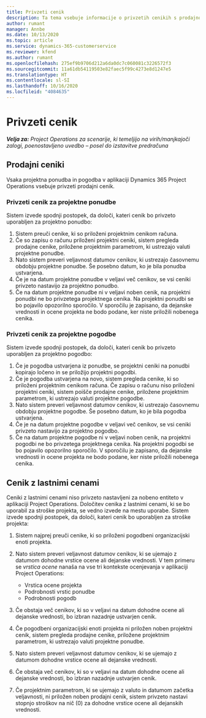 ```yaml
---
title: Privzeti cenik
description: Ta tema vsebuje informacije o privzetih cenikih s prodajno in lastno ceno v aplikaciji Project Operations.
author: rumant
manager: Annbe
ms.date: 10/13/2020
ms.topic: article
ms.service: dynamics-365-customerservice
ms.reviewer: kfend
ms.author: rumant
ms.openlocfilehash: 275ef9b9706d212a6da0dc7c060081c3226572f3
ms.sourcegitcommit: 11a61db54119503e82faec5f99c4273e8d1247e5
ms.translationtype: HT
ms.contentlocale: sl-SI
ms.lasthandoff: 10/16/2020
ms.locfileid: "4084635"
---
```

# <a name="default-price-lists"></a>Privzeti cenik

_**Velja za:** Project Operations za scenarije, ki temeljijo na virih/manjkajoči zalogi, poenostavljeno uvedbo – posel do izstavitve predračuna_

## <a name="sales-price-lists"></a>Prodajni ceniki

Vsaka projektna ponudba in pogodba v aplikaciji Dynamics 365 Project Operations vsebuje privzeti prodajni cenik. 

### <a name="price-list-default-on-project-quotes"></a>Privzeti cenik za projektne ponudbe
Sistem izvede spodnji postopek, da določi, kateri cenik bo privzeto uporabljen za projektno ponudbo:

1. Sistem preuči cenike, ki so priloženi projektnim cenikom računa. 
2. Če so zapisu o računu priloženi projektni ceniki, sistem pregleda prodajne cenike, priložene projektnim parametrom, ki ustrezajo valuti projektne ponudbe.
3. Nato sistem preveri veljavnost datumov cenikov, ki ustrezajo časovnemu obdobju projektne ponudbe. Še posebno datum, ko je bila ponudba ustvarjena.
4. Če je na datum projektne ponudbe v veljavi več cenikov, se vsi ceniki privzeto nastavijo za projektno ponudbo.
5. Če na datum projektne ponudbe ni v veljavi noben cenik, na projektni ponudbi ne bo privzetega projektnega cenika. Na projektni ponudbi se bo pojavilo opozorilno sporočilo. V sporočilu je zapisano, da dejanske vrednosti in ocene projekta ne bodo podane, ker niste priložili nobenega cenika.

### <a name="price-list-default-on-project-contracts"></a>Privzeti cenik za projektne pogodbe 
Sistem izvede spodnji postopek, da določi, kateri cenik bo privzeto uporabljen za projektno pogodbo:

1. Če je pogodba ustvarjena iz ponudbe, se projektni ceniki na ponudbi kopirajo ločeno in se priložijo projektni pogodbi.
2. Če je pogodba ustvarjena na novo, sistem pregleda cenike, ki so priloženi projektnim cenikom računa. Če zapisu o računu niso priloženi projektni ceniki, sistem poišče prodajne cenike, priložene projektnim parametrom, ki ustrezajo valuti projektne pogodbe.
4. Nato sistem preveri veljavnost datumov cenikov, ki ustrezajo časovnemu obdobju projektne pogodbe. Še posebno datum, ko je bila pogodba ustvarjena.
5. Če je na datum projektne pogodbe v veljavi več cenikov, se vsi ceniki privzeto nastavijo za projektno pogodbo.
6. Če na datum projektne pogodbe ni v veljavi noben cenik, na projektni pogodbi ne bo privzetega projektnega cenika. Na projektni pogodbi se bo pojavilo opozorilno sporočilo. V sporočilu je zapisano, da dejanske vrednosti in ocene projekta ne bodo podane, ker niste priložili nobenega cenika.

## <a name="cost-price-lists"></a>Cenik z lastnimi cenami

Ceniki z lastnimi cenami niso privzeto nastavljeni za nobeno entiteto v aplikaciji Project Operations. Določitev cenika z lastnimi cenami, ki se bo uporabil za stroške projekta, se vedno izvede na mestu uporabe. Sistem izvede spodnji postopek, da določi, kateri cenik bo uporabljen za stroške projekta:

1. Sistem najprej preuči cenike, ki so priloženi pogodbeni organizacijski enoti projekta.
2. Nato sistem preveri veljavnost datumov cenikov, ki se ujemajo z datumom dohodne vrstice ocene ali dejanske vrednosti. V tem primeru se *vrstica ocene* nanaša na vse tri kontekste ocenjevanja v aplikaciji Project Operations:

    - Vrstica ocene projekta
    - Podrobnosti vrstic ponudbe
    - Podrobnosti pogodb
  
3. Če obstaja več cenikov, ki so v veljavi na datum dohodne ocene ali dejanske vrednosti, bo izbran nazadnje ustvarjen cenik.
4. Če pogodbeni organizacijski enoti projekta ni priložen noben projektni cenik, sistem pregleda prodajne cenike, priložene projektnim parametrom, ki ustrezajo valuti projektne ponudbe.
5. Nato sistem preveri veljavnost datumov cenikov, ki se ujemajo z datumom dohodne vrstice ocene ali dejanske vrednosti. 
6. Če obstaja več cenikov, ki so v veljavi na datum dohodne ocene ali dejanske vrednosti, bo izbran nazadnje ustvarjen cenik.
7. Če projektnim parametrom, ki se ujemajo z valuto in datumom začetka veljavnosti, ni priložen noben prodajni cenik, sistem privzeto nastavi stopnjo stroškov na nič (0) za dohodne vrstice ocene ali dejanskih vrednosti.
